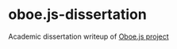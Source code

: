 oboe.js-dissertation
====================

Academic dissertation writeup of [Oboe.js project](github.com/jimhigson/oboe.js)
